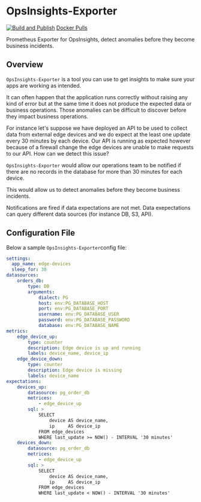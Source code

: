 # OpsInsights-Exporter

[![Build and Publish](https://github.com/NitroAgility/ops-insights-exporter/actions/workflows/docker-publish.yml/badge.svg)](https://github.com/NitroAgility/ops-insights-exporter/actions/workflows/docker-publish.yml) [Docker Pulls](https://img.shields.io/docker/pulls/nitroagility/opsinsights-exporter)

Prometheus Exporter for OpsInsights, detect anomalies before they become business incidents.

## Overview

`OpsInsights-Exporter` is a tool you can use to get insights to make sure your apps are working as intended.

It can often happen that the application runs correctly without raising any kind of error but at the same time it does not produce the expected data or business operations. Those anomalies can be difficult to discover before they impact business operations.

For instance let's suppose we have deployed an API to be used to collect data from external edge devices and we do expect at the least one update every 30 minutes by each device. Our API is running as expected however because of a firewall change the edge devices are unable to make requests to our API. How can we detect this issue?

`OpsInsights-Exporter` would allow our operations team to be notified if there are no records in the database for more than 30 minutes for each device.

This would allow us to detect anomalies before they become business incidents.

Notifications are fired if data expectations are not met. Data exepectations can query different data sources (for instance DB, S3, API).

## Configuration File

Below a sample `OpsInsights-Exporter`config file:

```yaml
settings:
  app_name: edge-devices
  sleep_for: 30
datasources:
    orders_db:
        type: DB
        arguments:
            dialect: PG
            host: env:PG_DATABASE_HOST
            port: env:PG_DATABASE_PORT
            username: env:PG_DATABASE_USER
            password: env:PG_DATABASE_PASSWORD
            database: env:PG_DATABASE_NAME
metrics:
    edge_device_up:
        type: counter
        description: Edge device is up and running
        labels: device_name, device_ip
    edge_device_down:
        type: counter
        description: Edge device is missing
        labels: device_name
expectations:
    devices_up:
        datasource: pg_order_db
        metrices:
            - edge_device_up
        sql: >
            SELECT 
                device AS device_name,
                ip     AS device_ip
            FROM edge_devices
            WHERE last_update >= NOW() - INTERVAL '30 minutes'
    devices_down:
        datasource: pg_order_db
        metrices:
            - edge_device_up
        sql: >
            SELECT 
                device AS device_name,
                ip     AS device_ip
            FROM edge_devices
            WHERE last_update < NOW() - INTERVAL '30 minutes'
```
